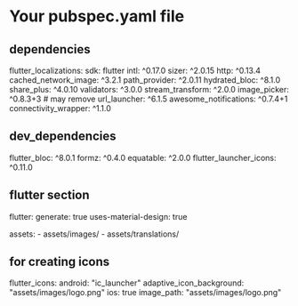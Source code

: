 # Your pubspec.yaml file

## dependencies

  flutter_localizations:
    sdk: flutter
  intl: ^0.17.0
  sizer: ^2.0.15
  http: ^0.13.4
  cached_network_image: ^3.2.1
  path_provider: ^2.0.11
  hydrated_bloc: ^8.1.0
  share_plus: ^4.0.10
  validators: ^3.0.0
  stream_transform: ^2.0.0
  image_picker: ^0.8.3+3   # may remove
  url_launcher: ^6.1.5
  awesome_notifications: ^0.7.4+1
  connectivity_wrapper: ^1.1.0


## dev_dependencies
  flutter_bloc: ^8.0.1
  formz: ^0.4.0
  equatable: ^2.0.0
  flutter_launcher_icons: ^0.11.0

## flutter section

flutter:
  generate: true
  uses-material-design: true

  assets:
    - assets/images/
    - assets/translations/

## for creating icons
flutter_icons:
  android: "ic_launcher"
  adaptive_icon_background: "assets/images/logo.png"
  ios: true
  image_path: "assets/images/logo.png"
